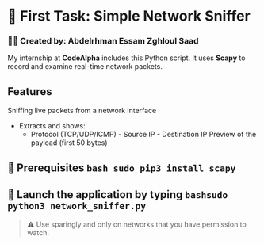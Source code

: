 # 🐍 First Task: Simple Network Sniffer

### 👨‍💻 Created by: Abdelrhman Essam Zghloul Saad

My internship at **CodeAlpha** includes this Python script. It uses **Scapy** to record and examine real-time network packets.

## Features
Sniffing live packets from a network interface
- Extracts and shows:
  - Protocol (TCP/UDP/ICMP) - Source IP - Destination IP
  Preview of the payload (first 50 bytes)

## 🔧 Prerequisites ```bash sudo pip3 install scapy ```

## 🚀 Launch the application by typing ```bashsudo python3 network_sniffer.py ```

> ⚠️ Use sparingly and only on networks that you have permission to watch.
